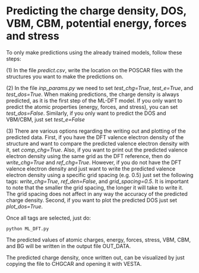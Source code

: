 # Predicting the charge density, DOS, VBM, CBM, potential energy, forces and stress 

To only make predictions using the already trained models, follow these steps:

(1) In the file *predict.csv*, write the location on the POSCAR files with the structures you want to make the predictions on.

(2) In the file *inp_params.py* we need to set *test_chg=True*, *test_e=True*, and *test_dos=True*. When making predictions, the charge density is always predicted, as it is the first step of the ML-DFT model. If you only want to predict the atomic properties (energy, forces, and stress), you can set *test_dos=False*. Similarly, if you only want to predict the DOS and VBM/CBM, just set *test_e=False*

(3) There are various options regarding the writing out and plotting of the predicted data. First, if you have the DFT valence electron density of the structure and want to compare the predicted valence electron density with it, set *comp_chg=True*. Also, if you want to print out the predicted valence electron density using the same grid as the DFT reference, then do *write_chg=True* and *ref_chg=True*. However, if you do not have the DFT valence electron density and just want to write the predicted valence electron density using a specific grid spacing (e.g. 0.5) just set the following tags: *write_chg=True*, *ref_den=False*, and *grid_spacing=0.5*. It is important to note that the smaller the grid spacing, the longer it will take to write it. The grid spacing does not affect in any way the accuracy of the predicted charge density.
Second, if you want to plot the predicted DOS just set *plot_dos=True*. 

Once all tags are selected, just do:

```angular2
python ML_DFT.py
```
The predicted values of atomic charges, energy, forces, stress, VBM, CBM, and BG will be written in the output file OUT_DATA.

The predicted charge density, once written out, can be visualized by just copying the file to CHGCAR and opening it with VESTA.
